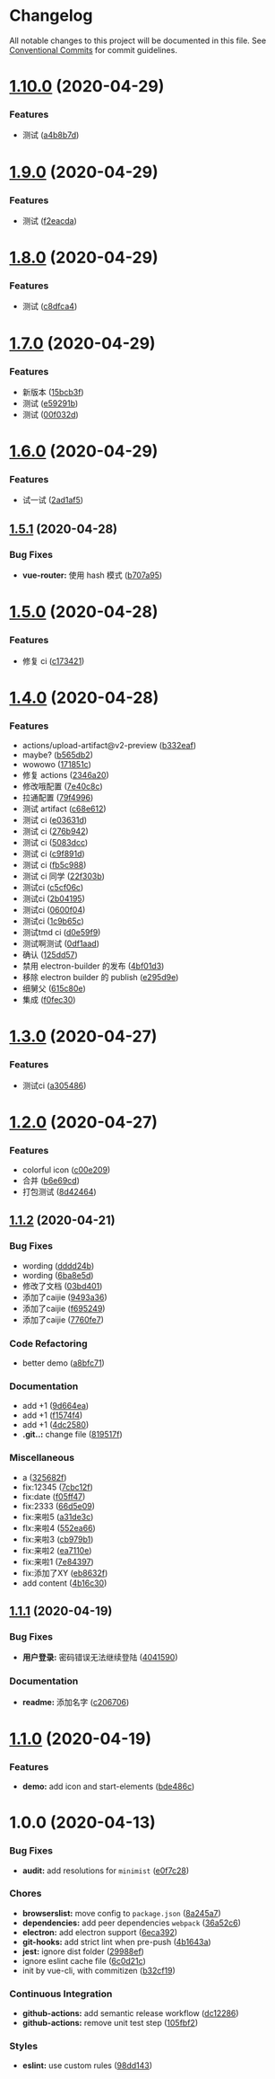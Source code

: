 # Changelog

All notable changes to this project will be documented in this file. See
[Conventional Commits](https://conventionalcommits.org) for commit guidelines.

# [1.10.0](https://github.com/Aysnine/vue-elec-demo/compare/v1.9.0...v1.10.0) (2020-04-29)


### Features

* 测试 ([a4b8b7d](https://github.com/Aysnine/vue-elec-demo/commit/a4b8b7d32ca04fa92eb04a1fee51326b352e6a35))

# [1.9.0](https://github.com/Aysnine/vue-elec-demo/compare/v1.8.0...v1.9.0) (2020-04-29)


### Features

* 测试 ([f2eacda](https://github.com/Aysnine/vue-elec-demo/commit/f2eacda0e29194a30556200ef38541c7e5233830))

# [1.8.0](https://github.com/Aysnine/vue-elec-demo/compare/v1.7.0...v1.8.0) (2020-04-29)


### Features

* 测试 ([c8dfca4](https://github.com/Aysnine/vue-elec-demo/commit/c8dfca4108f8b88678839624fffc2168aa785757))

# [1.7.0](https://github.com/Aysnine/vue-elec-demo/compare/v1.6.0...v1.7.0) (2020-04-29)


### Features

* 新版本 ([15bcb3f](https://github.com/Aysnine/vue-elec-demo/commit/15bcb3fac011ed6424d41c3a8b608cdeb443fa73))
* 测试 ([e59291b](https://github.com/Aysnine/vue-elec-demo/commit/e59291bd1bdb8c54d56b5b33b4a0a2f5a1dd03df))
* 测试 ([00f032d](https://github.com/Aysnine/vue-elec-demo/commit/00f032d92f2be148392ad9e440c7db8f75ce81de))

# [1.6.0](https://github.com/Aysnine/vue-elec-demo/compare/v1.5.1...v1.6.0) (2020-04-29)


### Features

* 试一试 ([2ad1af5](https://github.com/Aysnine/vue-elec-demo/commit/2ad1af52c080bef94f839fcb7dbc8a084d277db8))

## [1.5.1](https://github.com/Aysnine/vue-elec-demo/compare/v1.5.0...v1.5.1) (2020-04-28)


### Bug Fixes

* **vue-router:** 使用 hash 模式 ([b707a95](https://github.com/Aysnine/vue-elec-demo/commit/b707a95d3ff90af3b0780fe4ee6994fde3e17eb1))

# [1.5.0](https://github.com/Aysnine/vue-elec-demo/compare/v1.4.0...v1.5.0) (2020-04-28)


### Features

* 修复 ci ([c173421](https://github.com/Aysnine/vue-elec-demo/commit/c173421d8b1c451f574aa3af4dff2c1a148552fd))

# [1.4.0](https://github.com/Aysnine/vue-elec-demo/compare/v1.3.0...v1.4.0) (2020-04-28)


### Features

* actions/upload-artifact@v2-preview ([b332eaf](https://github.com/Aysnine/vue-elec-demo/commit/b332eaf52b28593ca7133beb4486858951fb8880))
* maybe? ([b565db2](https://github.com/Aysnine/vue-elec-demo/commit/b565db28aa69b48dd0e27da51dd0db3a494a3dca))
* wowowo ([171851c](https://github.com/Aysnine/vue-elec-demo/commit/171851cc04fa736c1585de60bf86a228e03e909c))
* 修复 actions ([2346a20](https://github.com/Aysnine/vue-elec-demo/commit/2346a20c9eabaca63ce6c178d0805911fb9547d7))
* 修改哦配置 ([7e40c8c](https://github.com/Aysnine/vue-elec-demo/commit/7e40c8c6386cb2b1cb590e1253f8ab5eb3a0b8b0))
* 拉通配置 ([79f4996](https://github.com/Aysnine/vue-elec-demo/commit/79f49962e4cba42989bf6b0afd7d99a098d6b9fb))
* 测试 artifact ([c68e612](https://github.com/Aysnine/vue-elec-demo/commit/c68e612147cd139fa42d80e513bb414118fa9eaa))
* 测试 ci ([e03631d](https://github.com/Aysnine/vue-elec-demo/commit/e03631d0fceece7ad21ce88e92272611cba75ca3))
* 测试 ci ([276b942](https://github.com/Aysnine/vue-elec-demo/commit/276b942676f989084c8d9bc9007165328426117e))
* 测试 ci ([5083dcc](https://github.com/Aysnine/vue-elec-demo/commit/5083dcc6ee9c96374fdac900c28e4e3c5a1a28a3))
* 测试 ci ([c9f891d](https://github.com/Aysnine/vue-elec-demo/commit/c9f891d2eab2571d32749a91f55e766b07e7e713))
* 测试 ci ([fb5c988](https://github.com/Aysnine/vue-elec-demo/commit/fb5c9886ef9372ec8ba661b90b923180e73f094c))
* 测试 ci 同学 ([22f303b](https://github.com/Aysnine/vue-elec-demo/commit/22f303b377c002c5b790b7b0ca71df93359f4427))
* 测试ci ([c5cf06c](https://github.com/Aysnine/vue-elec-demo/commit/c5cf06cb56c0850db9a2d73ac0be1d03a8f05373))
* 测试ci ([2b04195](https://github.com/Aysnine/vue-elec-demo/commit/2b041957de14ce5b42d3a37cef6c72f48d3f08e6))
* 测试ci ([0600f04](https://github.com/Aysnine/vue-elec-demo/commit/0600f04aec1a16fcd02743e8b237da70d3f60795))
* 测试ci ([1c9b65c](https://github.com/Aysnine/vue-elec-demo/commit/1c9b65c69b826f9e479d572369ce63fc6c241ea6))
* 测试tmd ci ([d0e59f9](https://github.com/Aysnine/vue-elec-demo/commit/d0e59f96870b7ac77edcfd3f27b4e8cb0613de77))
* 测试啊测试 ([0df1aad](https://github.com/Aysnine/vue-elec-demo/commit/0df1aad7575c24acaffd9b010c32a73b7ea3f47c))
* 确认 ([125dd57](https://github.com/Aysnine/vue-elec-demo/commit/125dd57e8c2ab993da643c8f9d24559cb74a3478))
* 禁用 electron-builder 的发布 ([4bf01d3](https://github.com/Aysnine/vue-elec-demo/commit/4bf01d3c1109c424b40fd739c3c343b4c0fc5259))
* 移除 electron builder 的 publish ([e295d9e](https://github.com/Aysnine/vue-elec-demo/commit/e295d9e505c223f44fbf8cbc0997433b97144ae4))
* 细舅父 ([615c80e](https://github.com/Aysnine/vue-elec-demo/commit/615c80e57b70ad970b3dfd5de411a5c1fc1e11d2))
* 集成 ([f0fec30](https://github.com/Aysnine/vue-elec-demo/commit/f0fec30b910c1392fcb876b0edcb6b339cd986d8))

# [1.3.0](https://github.com/Aysnine/vue-elec-demo/compare/v1.2.0...v1.3.0) (2020-04-27)


### Features

* 测试ci ([a305486](https://github.com/Aysnine/vue-elec-demo/commit/a305486662ac678612b3f46d1c55d71081da489b))

# [1.2.0](https://github.com/Aysnine/vue-elec-demo/compare/v1.1.2...v1.2.0) (2020-04-27)


### Features

* colorful icon ([c00e209](https://github.com/Aysnine/vue-elec-demo/commit/c00e20902a27f92accea63ae9097591047cb074c))
* 合并 ([b6e69cd](https://github.com/Aysnine/vue-elec-demo/commit/b6e69cd8cb617422fad2b8b8acb57330169ce194))
* 打包测试 ([8d42464](https://github.com/Aysnine/vue-elec-demo/commit/8d424649fd67a4aa40f6dd344912eaa964aefd5f))

## [1.1.2](https://github.com/Aysnine/vue-elec-demo/compare/v1.1.1...v1.1.2) (2020-04-21)


### Bug Fixes

* wording ([dddd24b](https://github.com/Aysnine/vue-elec-demo/commit/dddd24b29923775ad673c4e895e496ff15e19384))
* wording ([6ba8e5d](https://github.com/Aysnine/vue-elec-demo/commit/6ba8e5d8ea0e4ce858e8afabc6965ef4a6368881))
* 修改了文档 ([03bd401](https://github.com/Aysnine/vue-elec-demo/commit/03bd401d5a6ee717534c26ffaf87f7c4c5cabdae))
* 添加了caijie ([9493a36](https://github.com/Aysnine/vue-elec-demo/commit/9493a36e0826b3c9c59936da92492472edd3c1f4))
* 添加了caijie ([f695249](https://github.com/Aysnine/vue-elec-demo/commit/f6952497a8418e36a4915d35040bdaec3c197f81))
* 添加了caijie ([7760fe7](https://github.com/Aysnine/vue-elec-demo/commit/7760fe7b2dd26042f1ed4b32c943ed2f75477a13))


### Code Refactoring

* better demo ([a8bfc71](https://github.com/Aysnine/vue-elec-demo/commit/a8bfc7174c5c16784246c8a2380200abff7923b3))


### Documentation

* add +1 ([9d664ea](https://github.com/Aysnine/vue-elec-demo/commit/9d664ea44ad1257f9add7bf06491563e50b1ee1c))
* add +1 ([f1574f4](https://github.com/Aysnine/vue-elec-demo/commit/f1574f49b1fbddb34680175de750a4f55da3b7e5))
* add +1 ([4dc2580](https://github.com/Aysnine/vue-elec-demo/commit/4dc258068a9b415d1c82b20b9430539f7d893d5c))
* **.git..:** change file ([819517f](https://github.com/Aysnine/vue-elec-demo/commit/819517fdc53ac00090c1cd3ee08b694a3ffa6067))


### Miscellaneous

* a ([325682f](https://github.com/Aysnine/vue-elec-demo/commit/325682f31c079c4377fcd40d3af49089f4821779))
* fix:12345 ([7cbc12f](https://github.com/Aysnine/vue-elec-demo/commit/7cbc12f6312f44aab89f39c1e91921a1708d19fe))
* fix:date ([f05ff47](https://github.com/Aysnine/vue-elec-demo/commit/f05ff479c0a31b922a1fccd4bdba45f783fd2102))
* fix:2333 ([66d5e09](https://github.com/Aysnine/vue-elec-demo/commit/66d5e094c39ec49061c6d55dd52dce7083a42d3a))
* fix:来啦5 ([a31de3c](https://github.com/Aysnine/vue-elec-demo/commit/a31de3cc96d303f5aff8d46fb59b7b14b05ae839))
* flx:来啦4 ([552ea66](https://github.com/Aysnine/vue-elec-demo/commit/552ea66366c000e2d353194e95cca1873da25355))
* fix:来啦3 ([cb979b1](https://github.com/Aysnine/vue-elec-demo/commit/cb979b1ac1af11811fc3e94e2432dc641f01d8db))
* fix:来啦2 ([ea7110e](https://github.com/Aysnine/vue-elec-demo/commit/ea7110e2c77b2f55b6504619bd3e24adff5444df))
* fix:来啦1 ([7e84397](https://github.com/Aysnine/vue-elec-demo/commit/7e843972b1fa7909eaae4ee3301108e65ed9ded6))
* fix:添加了XY ([eb8632f](https://github.com/Aysnine/vue-elec-demo/commit/eb8632f9adfc49bd05d816357f341bd40adbf785))
* add content ([4b16c30](https://github.com/Aysnine/vue-elec-demo/commit/4b16c303c5f56096c93053444336d5bec3cf4468))

## [1.1.1](https://github.com/Aysnine/vue-elec-demo/compare/v1.1.0...v1.1.1) (2020-04-19)


### Bug Fixes

* **用户登录:** 密码错误无法继续登陆 ([4041590](https://github.com/Aysnine/vue-elec-demo/commit/40415907091d0dafdd4117ec3793b0261b36b021))


### Documentation

* **readme:** 添加名字 ([c206706](https://github.com/Aysnine/vue-elec-demo/commit/c2067068fdae394977d9ce1b42d36cd8e36232e6))

# [1.1.0](https://github.com/Aysnine/vue-elec-demo/compare/v1.0.0...v1.1.0) (2020-04-19)


### Features

* **demo:** add icon and start-elements ([bde486c](https://github.com/Aysnine/vue-elec-demo/commit/bde486c1b31a5fa44f90704e59bcf9fa3c22117a))

# 1.0.0 (2020-04-13)


### Bug Fixes

* **audit:** add resolutions for `minimist` ([e0f7c28](https://github.com/Aysnine/vue-elec-demo/commit/e0f7c284a6c67dde5691a1a63fece5c83f452a66))


### Chores

* **browserslist:** move config to `package.json` ([8a245a7](https://github.com/Aysnine/vue-elec-demo/commit/8a245a77872708deaa37a3ca77a2f6517fc8ca3e))
* **dependencies:** add peer dependencies `webpack` ([36a52c6](https://github.com/Aysnine/vue-elec-demo/commit/36a52c62cca9e255557bf9a2905a324661c09ffb))
* **electron:** add electron support ([6eca392](https://github.com/Aysnine/vue-elec-demo/commit/6eca392049280781e28063601105b44e9684733a))
* **git-hooks:** add strict lint when pre-push ([4b1643a](https://github.com/Aysnine/vue-elec-demo/commit/4b1643a01b2f78ccdb17235bafb898efea5259ae))
* **jest:** ignore dist folder ([29988ef](https://github.com/Aysnine/vue-elec-demo/commit/29988ef6f4ba27f2fed341f3eb4490103c46ebb8))
* ignore eslint cache file ([6c0d21c](https://github.com/Aysnine/vue-elec-demo/commit/6c0d21cfe9fbe0e872ff114df126209a3349a26b))
* init by vue-cli, with commitizen ([b32cf19](https://github.com/Aysnine/vue-elec-demo/commit/b32cf1933e62bbaf6d371ee78b8a75577d76a304))


### Continuous Integration

* **github-actions:** add semantic release workflow ([dc12286](https://github.com/Aysnine/vue-elec-demo/commit/dc12286fe96143987376b08089f288b78817e577))
* **github-actions:** remove unit test step ([105fbf2](https://github.com/Aysnine/vue-elec-demo/commit/105fbf2bed9b10a66fa5ef82b3da87d23b573b31))


### Styles

* **eslint:** use custom rules ([98dd143](https://github.com/Aysnine/vue-elec-demo/commit/98dd1439950ea20c8ae913695e288d5fc4333176))
